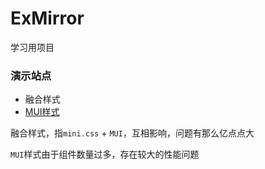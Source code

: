 # ExMirror

学习用项目

### 演示站点

- 融合样式
- [MUI样式](https://ex.elysia.rip/)

融合样式，指`mini.css` + `MUI`，互相影响，问题有那么亿点点大

`MUI`样式由于组件数量过多，存在较大的性能问题